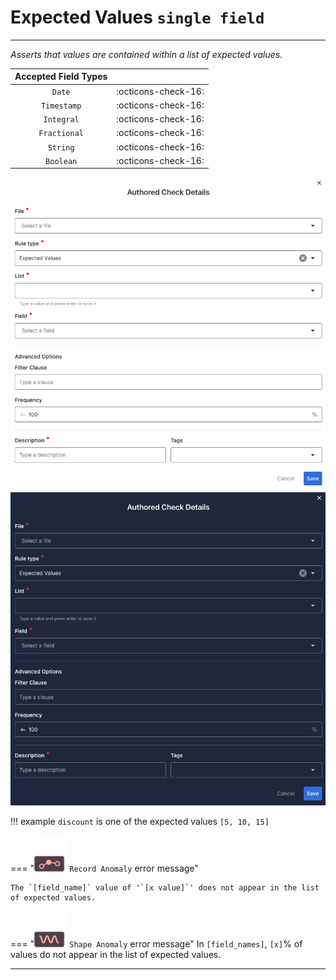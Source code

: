 # Expected Values <spam id='single-field'>`single field`</spam>

---

*Asserts that values are contained within a list of expected values.*

| Accepted Field Types   |                      |
| :--------------------: | :------------------: |
| `Date`                 | :octicons-check-16:   |
| `Timestamp`            | :octicons-check-16:   |
| `Integral`             | :octicons-check-16:   |
| `Fractional`           | :octicons-check-16:   |
| `String`               | :octicons-check-16:   |
| `Boolean`              | :octicons-check-16:   |

![Screenshot](../assets/checks/rule-types/expected-values-check-light.png#only-light)
![Screenshot](../assets/checks/rule-types/expected-values-check-dark.png#only-dark)


!!! example
    `discount` is one of the expected values `[5, 10, 15]`

=== "![Screenshot](../assets/checks/rule-types/icons/icon-record-anomaly-dark.svg)`Record Anomaly` error message"

    The `[field_name]` value of '`[x value]`' does not appear in the list of expected values.

=== "![Screenshot](../assets/checks/rule-types/icons/icon-shape-anomaly-dark.svg)`Shape Anomaly` error message"
    In `[field_names]`, `[x]`% of values do not appear in the list of expected values.

---
